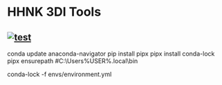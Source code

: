 # HHNK 3DI Tools

[![test](https://github.com/threedi/hhnk-threedi-tools/actions/workflows/tests-conda.yml/badge.svg)](https://github.com/threedi/hhnk-threedi-tools/actions/workflows/tests-conda.yml)
---



conda update anaconda-navigator
pip install pipx
pipx install conda-lock
pipx ensurepath  #C:\Users\%USER%\.local\bin


conda-lock -f envs/environment.yml
